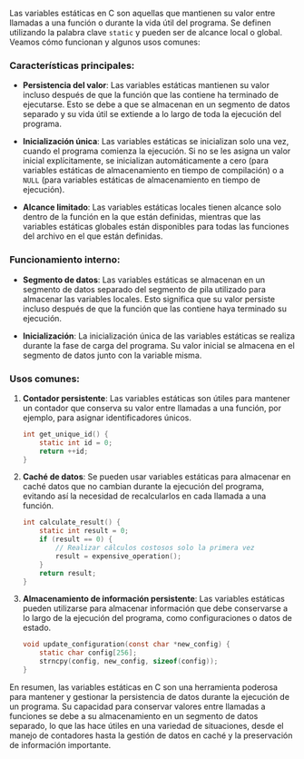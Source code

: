 
Las variables estáticas en C son aquellas que mantienen su valor entre llamadas a una función o durante la vida útil del programa. Se definen utilizando la palabra clave `static` y pueden ser de alcance local o global. Veamos cómo funcionan y algunos usos comunes:

### Características principales:

- **Persistencia del valor**: Las variables estáticas mantienen su valor incluso después de que la función que las contiene ha terminado de ejecutarse. Esto se debe a que se almacenan en un segmento de datos separado y su vida útil se extiende a lo largo de toda la ejecución del programa.

- **Inicialización única**: Las variables estáticas se inicializan solo una vez, cuando el programa comienza la ejecución. Si no se les asigna un valor inicial explícitamente, se inicializan automáticamente a cero (para variables estáticas de almacenamiento en tiempo de compilación) o a `NULL` (para variables estáticas de almacenamiento en tiempo de ejecución).

- **Alcance limitado**: Las variables estáticas locales tienen alcance solo dentro de la función en la que están definidas, mientras que las variables estáticas globales están disponibles para todas las funciones del archivo en el que están definidas.

### Funcionamiento interno:

- **Segmento de datos**: Las variables estáticas se almacenan en un segmento de datos separado del segmento de pila utilizado para almacenar las variables locales. Esto significa que su valor persiste incluso después de que la función que las contiene haya terminado su ejecución.

- **Inicialización**: La inicialización única de las variables estáticas se realiza durante la fase de carga del programa. Su valor inicial se almacena en el segmento de datos junto con la variable misma.

### Usos comunes:

1. **Contador persistente**: Las variables estáticas son útiles para mantener un contador que conserva su valor entre llamadas a una función, por ejemplo, para asignar identificadores únicos.

    ```c
    int get_unique_id() {
        static int id = 0;
        return ++id;
    }
    ```

2. **Caché de datos**: Se pueden usar variables estáticas para almacenar en caché datos que no cambian durante la ejecución del programa, evitando así la necesidad de recalcularlos en cada llamada a una función.

    ```c
    int calculate_result() {
        static int result = 0;
        if (result == 0) {
            // Realizar cálculos costosos solo la primera vez
            result = expensive_operation();
        }
        return result;
    }
    ```

3. **Almacenamiento de información persistente**: Las variables estáticas pueden utilizarse para almacenar información que debe conservarse a lo largo de la ejecución del programa, como configuraciones o datos de estado.

    ```c
    void update_configuration(const char *new_config) {
        static char config[256];
        strncpy(config, new_config, sizeof(config));
    }
    ```

En resumen, las variables estáticas en C son una herramienta poderosa para mantener y gestionar la persistencia de datos durante la ejecución de un programa. Su capacidad para conservar valores entre llamadas a funciones se debe a su almacenamiento en un segmento de datos separado, lo que las hace útiles en una variedad de situaciones, desde el manejo de contadores hasta la gestión de datos en caché y la preservación de información importante.